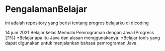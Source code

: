 # PengalamanBelajar
ini adalah repository yang berisi tentang progres belajarku di dicoding

14 juni 2021
Belajar kelas Memulai Pemrograman dengan Java.(Progress 21%)
*Belajar apa itu Java dan alasan menggunakanya.
*Belajar tools yang dapat digunakan untuk menjalankan bahasa pemrograman Java.
